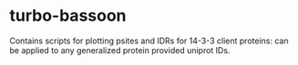 # turbo-bassoon
Contains scripts for plotting psites and IDRs for 14-3-3 client proteins: can be applied to any generalized protein provided uniprot IDs.
